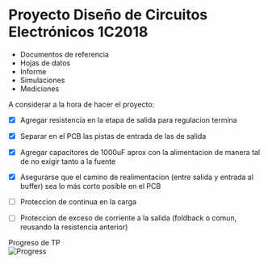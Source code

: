 # Proyecto Diseño de Circuitos Electrónicos 1C2018


- Documentos de referencia
- Hojas de datos
- Informe
- Simulaciones
- Mediciones

A considerar a la hora de hacer el proyecto:

- [X] Agregar resistencia en la etapa de salida para regulacion termina

- [X] Separar en el PCB las pistas de entrada de las de salida

- [X] Agregar capacitores de 1000uF aprox con la alimentacion de manera tal de no exigir tanto a la fuente

- [X] Asegurarse que el camino de realimentacion (entre salida y entrada al buffer) sea lo más corto posible en el PCB

- [ ] Proteccion de continua en la carga

- [ ] Proteccion de exceso de corriente a la salida (foldback o comun, reusando la resistencia anterior)


Progreso de TP<br />
![Progress](http://progressed.io/bar/14)<br />
<br />
